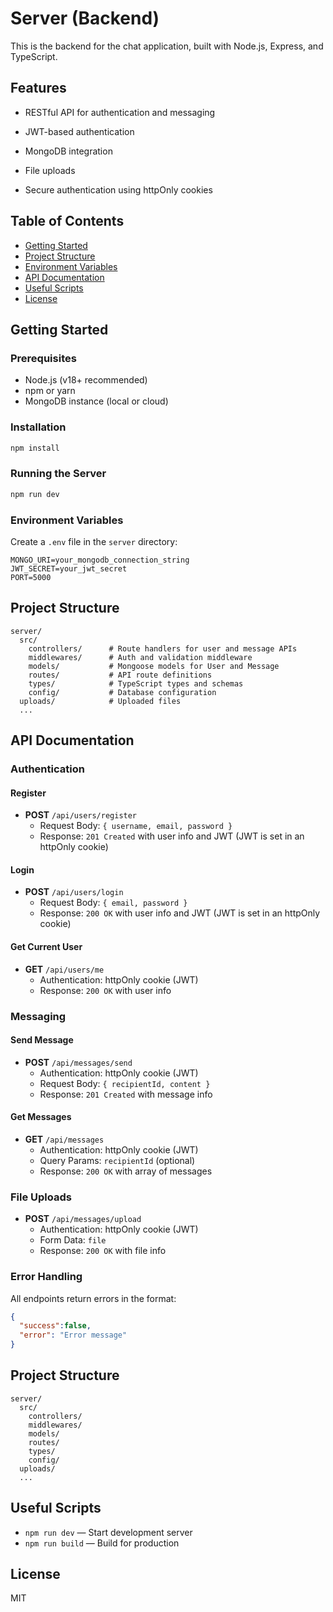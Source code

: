 # Server (Backend)

This is the backend for the chat application, built with Node.js, Express, and TypeScript.

## Features
- RESTful API for authentication and messaging
- JWT-based authentication
- MongoDB integration
- File uploads

- Secure authentication using httpOnly cookies

## Table of Contents
- [Getting Started](#getting-started)
- [Project Structure](#project-structure)
- [Environment Variables](#environment-variables)
- [API Documentation](#api-documentation)
- [Useful Scripts](#useful-scripts)
- [License](#license)

## Getting Started

### Prerequisites
- Node.js (v18+ recommended)
- npm or yarn
- MongoDB instance (local or cloud)

### Installation
```bash
npm install
```

### Running the Server
```bash
npm run dev
```

### Environment Variables
Create a `.env` file in the `server` directory:
```
MONGO_URI=your_mongodb_connection_string
JWT_SECRET=your_jwt_secret
PORT=5000
```

## Project Structure
```
server/
  src/
    controllers/      # Route handlers for user and message APIs
    middlewares/      # Auth and validation middleware
    models/           # Mongoose models for User and Message
    routes/           # API route definitions
    types/            # TypeScript types and schemas
    config/           # Database configuration
  uploads/            # Uploaded files
  ...
```

## API Documentation

### Authentication

#### Register
- **POST** `/api/users/register`
  - Request Body: `{ username, email, password }`
  - Response: `201 Created` with user info and JWT (JWT is set in an httpOnly cookie)

#### Login
- **POST** `/api/users/login`
  - Request Body: `{ email, password }`
  - Response: `200 OK` with user info and JWT (JWT is set in an httpOnly cookie)

#### Get Current User
- **GET** `/api/users/me`
  - Authentication: httpOnly cookie (JWT)
  - Response: `200 OK` with user info

### Messaging

#### Send Message
- **POST** `/api/messages/send`
  - Authentication: httpOnly cookie (JWT)
  - Request Body: `{ recipientId, content }`
  - Response: `201 Created` with message info

#### Get Messages
- **GET** `/api/messages`
  - Authentication: httpOnly cookie (JWT)
  - Query Params: `recipientId` (optional)
  - Response: `200 OK` with array of messages

### File Uploads
 - **POST** `/api/messages/upload`
   - Authentication: httpOnly cookie (JWT)
   - Form Data: `file`
   - Response: `200 OK` with file info

### Error Handling
All endpoints return errors in the format:
```json
{
  "success":false,
  "error": "Error message"
}
```

## Project Structure
```
server/
  src/
    controllers/
    middlewares/
    models/
    routes/
    types/
    config/
  uploads/
  ...
```

## Useful Scripts
- `npm run dev` — Start development server
- `npm run build` — Build for production

## License
MIT
